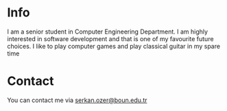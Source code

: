 # Info #

I am a senior student in Computer Engineering Department. I am highly interested in software development and that is one of my favourite future choices. I like to play computer games and play classical guitar in my spare time


# Contact #

You can contact me via serkan.ozer@boun.edu.tr